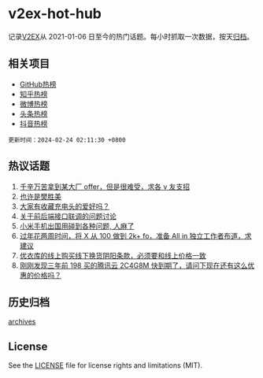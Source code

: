 # v2ex-hot-hub

 记录[V2EX](https://www.v2ex.com/)从 2021-01-06 日至今的热门话题。每小时抓取一次数据，按天[归档](archives)。
 
 ## 相关项目

- [GitHub热榜](https://github.com/lonnyzhang423/github-hot-hub)
- [知乎热榜](https://github.com/lonnyzhang423/zhihu-hot-hub)
- [微博热榜](https://github.com/lonnyzhang423/weibo-hot-hub)
- [头条热榜](https://github.com/lonnyzhang423/toutiao-hot-hub)
- [抖音热榜](https://github.com/lonnyzhang423/douyin-hot-hub)


 `更新时间：2024-02-24 02:11:30 +0800`

## 热议话题

1. [千辛万苦拿到某大厂 offer，但是很难受，求各 v 友支招](https://www.v2ex.com/t/1017736)
1. [也许是樊胜美](https://www.v2ex.com/t/1017815)
1. [大家有收藏充电头的爱好吗？](https://www.v2ex.com/t/1017783)
1. [关于前后端接口联调的问题讨论](https://www.v2ex.com/t/1017771)
1. [小米手机出国用碰到各种问题, 人麻了](https://www.v2ex.com/t/1017837)
1. [过年花两周时间，将 X 从 100 做到 2k+ fo，准备 All in 独立工作者布道，求建议](https://www.v2ex.com/t/1017767)
1. [优衣库的线上购买线下换货阴阳条款，必须要和线上价格一致](https://www.v2ex.com/t/1017735)
1. [刚刚发现三年前 198 买的腾讯云 2C4G8M 快到期了，请问下现在还有这么优惠的价格吗？](https://www.v2ex.com/t/1017785)

## 历史归档

[archives](archives)

## License

See the [LICENSE](LICENSE) file for license rights and limitations (MIT).
